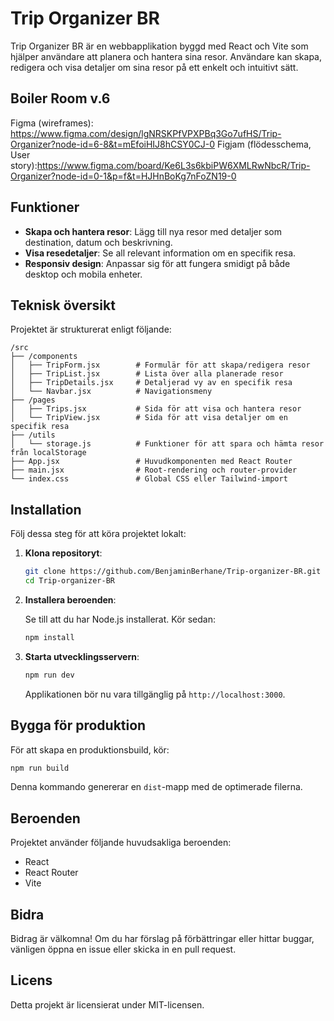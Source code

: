 # Trip Organizer BR

Trip Organizer BR är en webbapplikation byggd med React och Vite som hjälper användare att planera och hantera sina resor. Användare kan skapa, redigera och visa detaljer om sina resor på ett enkelt och intuitivt sätt.

## Boiler Room v.6

Figma (wireframes): https://www.figma.com/design/lgNRSKPfVPXPBq3Go7ufHS/Trip-Organizer?node-id=6-8&t=mEfoiHIJ8hCSY0CJ-0
Figjam (flödesschema, User story):https://www.figma.com/board/Ke6L3s6kbiPW6XMLRwNbcR/Trip-Organizer?node-id=0-1&p=f&t=HJHnBoKg7nFoZN19-0


## Funktioner

- **Skapa och hantera resor**: Lägg till nya resor med detaljer som destination, datum och beskrivning.
- **Visa resedetaljer**: Se all relevant information om en specifik resa.
- **Responsiv design**: Anpassar sig för att fungera smidigt på både desktop och mobila enheter.

## Teknisk översikt

Projektet är strukturerat enligt följande:

```
/src
├── /components
│   ├── TripForm.jsx        # Formulär för att skapa/redigera resor
│   ├── TripList.jsx        # Lista över alla planerade resor
│   ├── TripDetails.jsx     # Detaljerad vy av en specifik resa
│   └── Navbar.jsx          # Navigationsmeny
├── /pages
│   ├── Trips.jsx           # Sida för att visa och hantera resor
│   └── TripView.jsx        # Sida för att visa detaljer om en specifik resa
├── /utils
│   └── storage.js          # Funktioner för att spara och hämta resor från localStorage
├── App.jsx                 # Huvudkomponenten med React Router
├── main.jsx                # Root-rendering och router-provider
└── index.css               # Global CSS eller Tailwind-import
```

## Installation

Följ dessa steg för att köra projektet lokalt:

1. **Klona repositoryt**:

   ```bash
   git clone https://github.com/BenjaminBerhane/Trip-organizer-BR.git
   cd Trip-organizer-BR
   ```

2. **Installera beroenden**:

    Se till att du har Node.js installerat.   Kör sedan:  

   ```bash
   npm install
   ```

3. **Starta utvecklingsservern**:

   ```bash
   npm run dev
   ```

    Applikationen bör nu vara tillgänglig på `http://localhost:3000`.  

## Bygga för produktion

För att skapa en produktionsbuild, kör:

```bash
npm run build
```


Denna kommando genererar en `dist`-mapp med de optimerade filerna.

## Beroenden

Projektet använder följande huvudsakliga beroenden:

- React
- React Router
- Vite

## Bidra

Bidrag är välkomna! Om du har förslag på förbättringar eller hittar buggar, vänligen öppna en issue eller skicka in en pull request.

## Licens

Detta projekt är licensierat under MIT-licensen.

